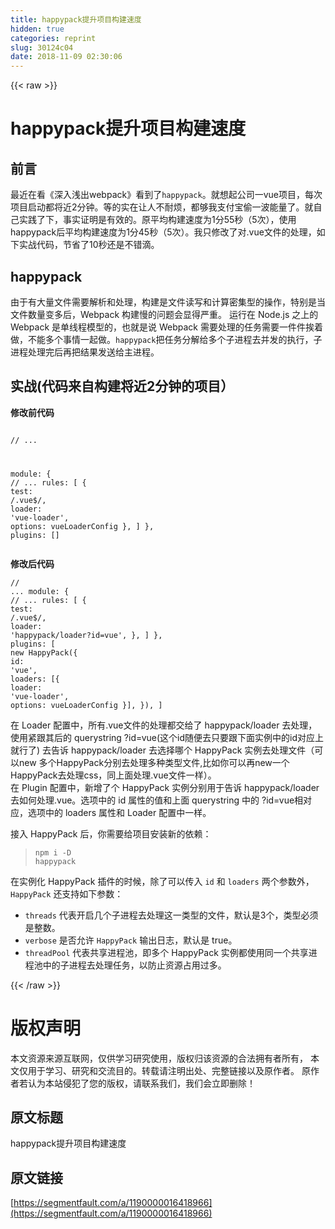 ```yaml
---
title: happypack提升项目构建速度
hidden: true
categories: reprint
slug: 30124c04
date: 2018-11-09 02:30:06
---
```


{{< raw >}}
<h1 id="articleHeader0">happypack&#x63D0;&#x5347;&#x9879;&#x76EE;&#x6784;&#x5EFA;&#x901F;&#x5EA6;</h1><h2 id="articleHeader1">&#x524D;&#x8A00;</h2><p>&#x6700;&#x8FD1;&#x5728;&#x770B;&#x300A;&#x6DF1;&#x5165;&#x6D45;&#x51FA;webpack&#x300B;&#x770B;&#x5230;&#x4E86;<code>happypack</code>&#x3002;&#x5C31;&#x60F3;&#x8D77;&#x516C;&#x53F8;&#x4E00;vue&#x9879;&#x76EE;&#xFF0C;&#x6BCF;&#x6B21;&#x9879;&#x76EE;&#x542F;&#x52A8;&#x90FD;&#x5C06;&#x8FD1;2&#x5206;&#x949F;&#x3002;&#x7B49;&#x7684;&#x5B9E;&#x5728;&#x8BA9;&#x4EBA;&#x4E0D;&#x8010;&#x70E6;&#xFF0C;&#x90FD;&#x591F;&#x6211;&#x652F;&#x4ED8;&#x5B9D;&#x5077;&#x4E00;&#x6CE2;&#x80FD;&#x91CF;&#x4E86;&#x3002;&#x5C31;&#x81EA;&#x5DF1;&#x5B9E;&#x8DF5;&#x4E86;&#x4E0B;&#xFF0C;&#x4E8B;&#x5B9E;&#x8BC1;&#x660E;&#x662F;&#x6709;&#x6548;&#x7684;&#x3002;&#x539F;&#x5E73;&#x5747;&#x6784;&#x5EFA;&#x901F;&#x5EA6;&#x4E3A;1&#x5206;55&#x79D2;&#xFF08;5&#x6B21;&#xFF09;&#xFF0C;&#x4F7F;&#x7528;happypack&#x540E;&#x5E73;&#x5747;&#x6784;&#x5EFA;&#x901F;&#x5EA6;&#x4E3A;1&#x5206;45&#x79D2;&#xFF08;5&#x6B21;&#xFF09;&#x3002;&#x6211;&#x53EA;&#x4FEE;&#x6539;&#x4E86;&#x5BF9;.vue&#x6587;&#x4EF6;&#x7684;&#x5904;&#x7406;&#xFF0C;&#x5982;&#x4E0B;&#x5B9E;&#x6218;&#x4EE3;&#x7801;&#xFF0C;&#x8282;&#x7701;&#x4E86;10&#x79D2;&#x8FD8;&#x662F;&#x4E0D;&#x9519;&#x6EF4;&#x3002;</p><h2 id="articleHeader2">happypack</h2><p>&#x7531;&#x4E8E;&#x6709;&#x5927;&#x91CF;&#x6587;&#x4EF6;&#x9700;&#x8981;&#x89E3;&#x6790;&#x548C;&#x5904;&#x7406;&#xFF0C;&#x6784;&#x5EFA;&#x662F;&#x6587;&#x4EF6;&#x8BFB;&#x5199;&#x548C;&#x8BA1;&#x7B97;&#x5BC6;&#x96C6;&#x578B;&#x7684;&#x64CD;&#x4F5C;&#xFF0C;&#x7279;&#x522B;&#x662F;&#x5F53;&#x6587;&#x4EF6;&#x6570;&#x91CF;&#x53D8;&#x591A;&#x540E;&#xFF0C;Webpack &#x6784;&#x5EFA;&#x6162;&#x7684;&#x95EE;&#x9898;&#x4F1A;&#x663E;&#x5F97;&#x4E25;&#x91CD;&#x3002; &#x8FD0;&#x884C;&#x5728; Node.js &#x4E4B;&#x4E0A;&#x7684; Webpack &#x662F;&#x5355;&#x7EBF;&#x7A0B;&#x6A21;&#x578B;&#x7684;&#xFF0C;&#x4E5F;&#x5C31;&#x662F;&#x8BF4; Webpack &#x9700;&#x8981;&#x5904;&#x7406;&#x7684;&#x4EFB;&#x52A1;&#x9700;&#x8981;&#x4E00;&#x4EF6;&#x4EF6;&#x6328;&#x7740;&#x505A;&#xFF0C;&#x4E0D;&#x80FD;&#x591A;&#x4E2A;&#x4E8B;&#x60C5;&#x4E00;&#x8D77;&#x505A;&#x3002;<code>happypack</code>&#x628A;&#x4EFB;&#x52A1;&#x5206;&#x89E3;&#x7ED9;&#x591A;&#x4E2A;&#x5B50;&#x8FDB;&#x7A0B;&#x53BB;&#x5E76;&#x53D1;&#x7684;&#x6267;&#x884C;&#xFF0C;&#x5B50;&#x8FDB;&#x7A0B;&#x5904;&#x7406;&#x5B8C;&#x540E;&#x518D;&#x628A;&#x7ED3;&#x679C;&#x53D1;&#x9001;&#x7ED9;&#x4E3B;&#x8FDB;&#x7A0B;&#x3002;</p><h2 id="articleHeader3">&#x5B9E;&#x6218;(&#x4EE3;&#x7801;&#x6765;&#x81EA;&#x6784;&#x5EFA;&#x5C06;&#x8FD1;2&#x5206;&#x949F;&#x7684;&#x9879;&#x76EE;&#xFF09;</h2><p><strong>&#x4FEE;&#x6539;&#x524D;&#x4EE3;&#x7801;</strong></p><div class="widget-codetool" style="display:none"><div class="widget-codetool--inner"><span class="selectCode code-tool" data-toggle="tooltip" data-placement="top" title="" data-original-title="&#x5168;&#x9009;"></span> <span type="button" class="copyCode code-tool" data-toggle="tooltip" data-placement="top" data-clipboard-text="
// ...

module: {
    // ...
  rules: [
    {
      test: /\.vue$/,
      loader: &apos;vue-loader&apos;,
      options: vueLoaderConfig
    },
  ]
},
plugins: []
" title="" data-original-title="&#x590D;&#x5236;"></span> <span type="button" class="saveToNote code-tool" data-toggle="tooltip" data-placement="top" title="" data-original-title="&#x653E;&#x8FDB;&#x7B14;&#x8BB0;"></span></div></div><pre class="javascript hljs"><code class="javascript">
<span class="hljs-comment">// ...</span>

<span class="hljs-built_in">module</span>: {
    <span class="hljs-comment">// ...</span>
  rules: [
    {
      <span class="hljs-attr">test</span>: <span class="hljs-regexp">/\.vue$/</span>,
      <span class="hljs-attr">loader</span>: <span class="hljs-string">&apos;vue-loader&apos;</span>,
      <span class="hljs-attr">options</span>: vueLoaderConfig
    },
  ]
},
<span class="hljs-attr">plugins</span>: []
</code></pre><p><strong>&#x4FEE;&#x6539;&#x540E;&#x4EE3;&#x7801;</strong></p><div class="widget-codetool" style="display:none"><div class="widget-codetool--inner"><span class="selectCode code-tool" data-toggle="tooltip" data-placement="top" title="" data-original-title="&#x5168;&#x9009;"></span> <span type="button" class="copyCode code-tool" data-toggle="tooltip" data-placement="top" data-clipboard-text="// ...
module: {
// ...
  rules: [
    {
      test: /\.vue$/,
      loader: &apos;happypack/loader?id=vue&apos;,
    },
  ]
},
plugins: [
  new HappyPack({
    id: &apos;vue&apos;,
    loaders: [{
      loader: &apos;vue-loader&apos;,
      options: vueLoaderConfig
    }],
  }),
]
" title="" data-original-title="&#x590D;&#x5236;"></span> <span type="button" class="saveToNote code-tool" data-toggle="tooltip" data-placement="top" title="" data-original-title="&#x653E;&#x8FDB;&#x7B14;&#x8BB0;"></span></div></div><pre class="javascript hljs"><code class="javascript"><span class="hljs-comment">// ...</span>
<span class="hljs-built_in">module</span>: {
<span class="hljs-comment">// ...</span>
  rules: [
    {
      <span class="hljs-attr">test</span>: <span class="hljs-regexp">/\.vue$/</span>,
      <span class="hljs-attr">loader</span>: <span class="hljs-string">&apos;happypack/loader?id=vue&apos;</span>,
    },
  ]
},
<span class="hljs-attr">plugins</span>: [
  <span class="hljs-keyword">new</span> HappyPack({
    <span class="hljs-attr">id</span>: <span class="hljs-string">&apos;vue&apos;</span>,
    <span class="hljs-attr">loaders</span>: [{
      <span class="hljs-attr">loader</span>: <span class="hljs-string">&apos;vue-loader&apos;</span>,
      <span class="hljs-attr">options</span>: vueLoaderConfig
    }],
  }),
]
</code></pre><p>&#x5728; Loader &#x914D;&#x7F6E;&#x4E2D;&#xFF0C;&#x6240;&#x6709;.vue&#x6587;&#x4EF6;&#x7684;&#x5904;&#x7406;&#x90FD;&#x4EA4;&#x7ED9;&#x4E86; happypack/loader &#x53BB;&#x5904;&#x7406;&#xFF0C;&#x4F7F;&#x7528;&#x7D27;&#x8DDF;&#x5176;&#x540E;&#x7684; querystring ?id=vue(&#x8FD9;&#x4E2A;id&#x968F;&#x4FBF;&#x53BB;&#x53EA;&#x8981;&#x8DDF;&#x4E0B;&#x9762;&#x5B9E;&#x4F8B;&#x4E2D;&#x7684;id&#x5BF9;&#x5E94;&#x4E0A;&#x5C31;&#x884C;&#x4E86;) &#x53BB;&#x544A;&#x8BC9; happypack/loader &#x53BB;&#x9009;&#x62E9;&#x54EA;&#x4E2A; HappyPack &#x5B9E;&#x4F8B;&#x53BB;&#x5904;&#x7406;&#x6587;&#x4EF6;&#xFF08;&#x53EF;&#x4EE5;new &#x591A;&#x4E2A;HappyPack&#x5206;&#x522B;&#x53BB;&#x5904;&#x7406;&#x591A;&#x79CD;&#x7C7B;&#x578B;&#x6587;&#x4EF6;,&#x6BD4;&#x5982;&#x4F60;&#x53EF;&#x4EE5;&#x518D;new&#x4E00;&#x4E2A;HappyPack&#x53BB;&#x5904;&#x7406;css&#xFF0C;&#x540C;&#x4E0A;&#x9762;&#x5904;&#x7406;.vue&#x6587;&#x4EF6;&#x4E00;&#x6837;&#xFF09;&#x3002;<br>&#x5728; Plugin &#x914D;&#x7F6E;&#x4E2D;&#xFF0C;&#x65B0;&#x589E;&#x4E86;&#x4E2A; HappyPack &#x5B9E;&#x4F8B;&#x5206;&#x522B;&#x7528;&#x4E8E;&#x544A;&#x8BC9; happypack/loader &#x53BB;&#x5982;&#x4F55;&#x5904;&#x7406;.vue&#x3002;&#x9009;&#x9879;&#x4E2D;&#x7684; id &#x5C5E;&#x6027;&#x7684;&#x503C;&#x548C;&#x4E0A;&#x9762; querystring &#x4E2D;&#x7684; ?id=vue&#x76F8;&#x5BF9;&#x5E94;&#xFF0C;&#x9009;&#x9879;&#x4E2D;&#x7684; loaders &#x5C5E;&#x6027;&#x548C; Loader &#x914D;&#x7F6E;&#x4E2D;&#x4E00;&#x6837;&#x3002;</p><p>&#x63A5;&#x5165; HappyPack &#x540E;&#xFF0C;&#x4F60;&#x9700;&#x8981;&#x7ED9;&#x9879;&#x76EE;&#x5B89;&#x88C5;&#x65B0;&#x7684;&#x4F9D;&#x8D56;&#xFF1A;</p><blockquote><code>npm i -D happypack</code></blockquote><p>&#x5728;&#x5B9E;&#x4F8B;&#x5316; HappyPack &#x63D2;&#x4EF6;&#x7684;&#x65F6;&#x5019;&#xFF0C;&#x9664;&#x4E86;&#x53EF;&#x4EE5;&#x4F20;&#x5165; <code>id</code> &#x548C; <code>loaders</code> &#x4E24;&#x4E2A;&#x53C2;&#x6570;&#x5916;&#xFF0C;<code>HappyPack</code> &#x8FD8;&#x652F;&#x6301;&#x5982;&#x4E0B;&#x53C2;&#x6570;&#xFF1A;</p><ul><li><code>threads</code> &#x4EE3;&#x8868;&#x5F00;&#x542F;&#x51E0;&#x4E2A;&#x5B50;&#x8FDB;&#x7A0B;&#x53BB;&#x5904;&#x7406;&#x8FD9;&#x4E00;&#x7C7B;&#x578B;&#x7684;&#x6587;&#x4EF6;&#xFF0C;&#x9ED8;&#x8BA4;&#x662F;3&#x4E2A;&#xFF0C;&#x7C7B;&#x578B;&#x5FC5;&#x987B;&#x662F;&#x6574;&#x6570;&#x3002;</li><li><code>verbose</code> &#x662F;&#x5426;&#x5141;&#x8BB8; <code>HappyPack</code> &#x8F93;&#x51FA;&#x65E5;&#x5FD7;&#xFF0C;&#x9ED8;&#x8BA4;&#x662F; true&#x3002;</li><li><code>threadPool</code> &#x4EE3;&#x8868;&#x5171;&#x4EAB;&#x8FDB;&#x7A0B;&#x6C60;&#xFF0C;&#x5373;&#x591A;&#x4E2A; HappyPack &#x5B9E;&#x4F8B;&#x90FD;&#x4F7F;&#x7528;&#x540C;&#x4E00;&#x4E2A;&#x5171;&#x4EAB;&#x8FDB;&#x7A0B;&#x6C60;&#x4E2D;&#x7684;&#x5B50;&#x8FDB;&#x7A0B;&#x53BB;&#x5904;&#x7406;&#x4EFB;&#x52A1;&#xFF0C;&#x4EE5;&#x9632;&#x6B62;&#x8D44;&#x6E90;&#x5360;&#x7528;&#x8FC7;&#x591A;&#x3002;</li></ul>
{{< /raw >}}

# 版权声明
本文资源来源互联网，仅供学习研究使用，版权归该资源的合法拥有者所有，
本文仅用于学习、研究和交流目的。转载请注明出处、完整链接以及原作者。
原作者若认为本站侵犯了您的版权，请联系我们，我们会立即删除！

## 原文标题
happypack提升项目构建速度

## 原文链接
[https://segmentfault.com/a/1190000016418966](https://segmentfault.com/a/1190000016418966)

